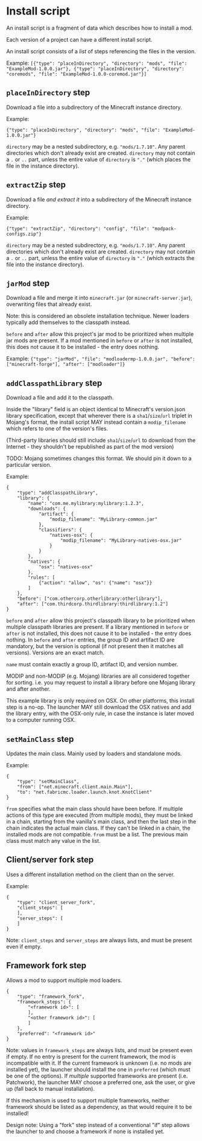 # Install script

An install script is a fragment of data which describes how to install a mod.

Each version of a project can have a different install script.

An install script consists of a *list* of steps referencing the files in the version.

Example:
`[{"type": "placeInDirectory", "directory": "mods", "file": "ExampleMod-1.0.0.jar"}, {"type": "placeInDirectory", "directory": "coremods", "file": "ExampleMod-1.0.0-coremod.jar"}]`

## `placeInDirectory` step

Download a file into a subdirectory of the Minecraft instance directory.

Example:

`{"type": "placeInDirectory", "directory": "mods", "file": "ExampleMod-1.0.0.jar"}`

`directory` may be a nested subdirectory, e.g. `"mods/1.7.10"`. Any parent directories which don't already exist are created.
`directory` may not contain a `.` or `..` part, unless the entire value of `directory` is `"."` (which places the file in the instance directory).

## `extractZip` step

Download a file *and extract it* into a subdirectory of the Minecraft instance directory.

Example:

`{"type": "extractZip", "directory": "config", "file": "modpack-configs.zip"}`

`directory` may be a nested subdirectory, e.g. `"mods/1.7.10"`. Any parent directories which don't already exist are created.
`directory` may not contain a `.` or `..` part, unless the entire value of `directory` is `"."` (which extracts the file into the instance directory).

## `jarMod` step

Download a file and merge it into `minecraft.jar` (or `minecraft-server.jar`), overwriting files that already exist.

Note: this is considered an obsolete installation technique. Newer loaders typically add themselves to the classpath instead.

`before` and `after` allow this project's jar mod to be prioritized when multiple jar mods are present. If a mod mentioned in `before` or `after`
is not installed, this does not cause it to be installed - the entry does nothing.

Example:
`{"type": "jarMod", "file": "modloadermp-1.0.0.jar", "before": ["minecraft-forge"], "after": ["modloader"]}`

## `addClasspathLibrary` step

Download a file and add it to the classpath.

Inside the "library" field is an object identical to Minecraft's version.json library specification,
except that wherever there is a `sha1`/`size`/`url` triplet in Mojang's format, the install script
MAY instead contain a `modip_filename` which refers to one of the version's files.

(Third-party libraries should still include `sha1`/`size`/`url` to download from the Internet - they shouldn't be republished as part of the mod version)

TODO: Mojang sometimes changes this format. We should pin it down to a particular version.

Example:

```
{
    "type": "addClasspathLibrary",
    "library": {
        "name": "com.me.mylibrary:mylibrary:1.2.3",
        "downloads": {
            "artifact": {
                "modip_filename": "MyLibrary-common.jar"
            },
            "classifiers": {
                "natives-osx": {
                    "modip_filename": "MyLibrary-natives-osx.jar"
                }
            }
        },
        "natives": {
            "osx": "natives-osx"
        },
        "rules": [
            {"action": "allow", "os": {"name": "osx"}}
        ]
    },
    "before": ["com.othercorp.otherlibrary:otherlibrary"],
    "after": ["com.thirdcorp.thirdlibrary:thirdlibrary:1.2"]
}
```

`before` and `after` allow this project's classpath library to be prioritized when multiple classpath libraries are present. If a library mentioned in `before` or `after` is not installed, this does not cause it to be installed - the entry does nothing. In `before` and `after` entries, the group ID and artifact ID are mandatory, but the version is optional (if not present then it matches all versions). Versions are an exact match.

`name` must contain exactly a group ID, artifact ID, and version number.

MODIP and non-MODIP (e.g. Mojang) libraries are all considered together for sorting. i.e. you may request to install a library before one Mojang library and after another.

This example library is only required on OSX. On other platforms, this install step is a no-op.
The launcher MAY still download the OSX natives and add the library entry, with the OSX-only rule, in case the instance is later moved to a computer running OSX.

## `setMainClass` step

Updates the main class. Mainly used by loaders and standalone mods.

Example:

```
{
    "type": "setMainClass",
    "from": ["net.minecraft.client.main.Main"],
    "to": "net.fabricmc.loader.launch.knot.KnotClient"
}
```

`from` specifies what the main class should have been before. If multiple actions of this type are executed (from multiple mods), they must be linked in a chain, starting from the vanilla's main class, and then the last step in the chain indicates the actual main class. If they can't be linked in a chain, the installed mods are not compatible. `from` must be a list. The previous main class must match any value in the list.

## Client/server fork step

Uses a different installation method on the client than on the server.

Example:

```
{
    "type": "client_server_fork",
    "client_steps": [
    ],
    "server_steps": [
    ]
}
```

Note: `client_steps` and `server_steps` are always lists, and must be present even if empty.

## Framework fork step

Allows a mod to support multiple mod loaders.

```
{
    "type": "framework_fork",
    "framework_steps": {
        "<framework id>": [
        ],
        "<other framework id>": [
        ]
    },
    "preferred": "<framework id>"
}
```

Note: values in `framework_steps` are always lists, and must be present even if empty.
If no entry is present for the current framework, the mod is incompatible with it.
If the current framework is unknown (i.e. no mods are installed yet), the launcher should install the one in `preferred` (which must be one of the options).
If *multiple* supported frameworks are present (i.e. Patchwork), the launcher MAY choose a preferred one, ask the user, or give up (fall back to manual installation).

If this mechanism is used to support multiple frameworks, neither framework should be listed as a dependency, as that would require it to be installed!

Design note: Using a "fork" step instead of a conventional "if" step allows the launcher to and choose a framework if none is installed yet.
